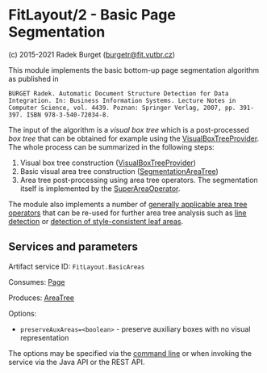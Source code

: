 FitLayout/2 - Basic Page Segmentation
=====================================

(c) 2015-2021 Radek Burget (burgetr@fit.vutbr.cz)

This module implements the basic bottom-up page segmentation algorithm as published in 

```
BURGET Radek. Automatic Document Structure Detection for Data Integration. In: Business Information Systems. Lecture Notes in Computer Science, vol. 4439. Poznan: Springer Verlag, 2007, pp. 391-397. ISBN 978-3-540-72034-8.
```

The input of the algorithm is a *visual box tree* which is a post-processed *box tree* that can be obtained for example using the [VisualBoxTreeProvider](https://github.com/FitLayout/FitLayout/blob/main/fitlayout-core/src/main/java/cz/vutbr/fit/layout/provider/VisualBoxTreeProvider.java). The whole process can be summarized in the following steps:

1. Visual box tree construction ([VisualBoxTreeProvider](https://github.com/FitLayout/FitLayout/blob/main/fitlayout-core/src/main/java/cz/vutbr/fit/layout/provider/VisualBoxTreeProvider.java)) 
2. Basic visual area tree construction ([SegmentationAreaTree](https://github.com/FitLayout/FitLayout/blob/main/fitlayout-segm-base/src/main/java/cz/vutbr/fit/layout/segm/SegmentationAreaTree.java))
3. Area tree post-processing using area tree operators. The segmentation itself is implemented by the [SuperAreaOperator](https://github.com/FitLayout/FitLayout/blob/main/fitlayout-segm-base/src/main/java/cz/vutbr/fit/layout/segm/op/SuperAreaOperator.java).

The module also implements a number of [generally applicable area tree operators](https://github.com/FitLayout/FitLayout/tree/main/fitlayout-segm-base/src/main/java/cz/vutbr/fit/layout/segm/op) that can be re-used for further area tree analysis such as [line detection](https://github.com/FitLayout/FitLayout/blob/main/fitlayout-segm-base/src/main/java/cz/vutbr/fit/layout/segm/op/FindLineOperator.java) or [detection of style-consistent leaf areas](https://github.com/FitLayout/FitLayout/blob/main/fitlayout-segm-base/src/main/java/cz/vutbr/fit/layout/segm/op/HomogeneousLeafOperator.java).

## Services and parameters

Artifact service ID: `FitLayout.BasicAreas`

Consumes: [Page](http://fitlayout.github.io/api/latest/cz.vutbr.fit.layout.core/cz/vutbr/fit/layout/model/Page.html)

Produces: [AreaTree](http://fitlayout.github.io/api/latest/cz.vutbr.fit.layout.core/cz/vutbr/fit/layout/model/AreaTree.html)

Options:
- `preserveAuxAreas=<boolean>` - preserve auxiliary boxes with no visual representation

The options may be specified via the [command line](https://github.com/FitLayout/FitLayout/wiki/Command-line-Interface#segment) or when invoking the service via the Java API or the REST API.
